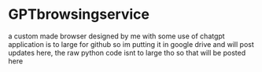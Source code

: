 # GPTbrowsingservice
a custom made browser designed by me with some use of chatgpt
application is to large for github so im putting it in google drive and will post updates here, the raw python code isnt to large tho so that will be posted here
